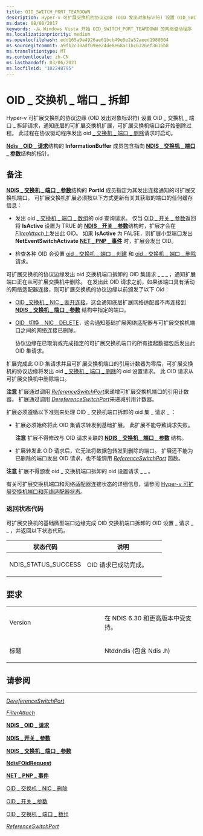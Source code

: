 ```yaml
---
title: OID_SWITCH_PORT_TEARDOWN
description: Hyper-v 可扩展交换机的协议边缘 (OID 发出对象标识符) 设置 OID_SWITCH_PORT_TEARDOWN 请求，以通知底层可扩展交换机扩展，可扩展交换机端口将开始删除过程。
ms.date: 08/08/2017
keywords: -从 Windows Vista 开始 OID_SWITCH_PORT_TEARDOWN 的网络驱动程序
ms.localizationpriority: medium
ms.openlocfilehash: edd165a9a4926ae61bcb49e0e2a52aeed1980804
ms.sourcegitcommit: a9fb2c30adf09ee24de8e68ac1bc6326ef3616b8
ms.translationtype: MT
ms.contentlocale: zh-CN
ms.lasthandoff: 03/06/2021
ms.locfileid: "102248795"
---
```

# <a name="oid_switch_port_teardown"></a>OID \_ 交换机 \_ 端口 \_ 拆卸


Hyper-v 可扩展交换机的协议边缘 (OID 发出对象标识符) 设置 OID \_ 交换机 \_ 端口 \_ 拆卸请求，通知底层的可扩展交换机扩展，可扩展交换机端口会开始删除过程。 此过程在协议驱动程序发出 oid [ \_ 交换机 \_ 端口 \_ 删除](oid-switch-port-delete.md)请求时启动。

[**Ndis \_ OID \_ 请求**](/windows-hardware/drivers/ddi/oidrequest/ns-oidrequest-ndis_oid_request)结构的 **InformationBuffer** 成员包含指向 [**NDIS \_ 交换机 \_ 端口 \_ 参数**](/windows-hardware/drivers/ddi/ntddndis/ns-ntddndis-_ndis_switch_port_parameters)结构的指针。

<a name="remarks"></a>备注
-------

[**NDIS \_ 交换机 \_ 端口 \_ 参数**](/windows-hardware/drivers/ddi/ntddndis/ns-ntddndis-_ndis_switch_port_parameters)结构的 **PortId** 成员指定为其发出连接通知的可扩展交换机端口。 可扩展交换机扩展必须按以下方式更新有关其获取的端口的任何缓存信息：

-   发出 oid [ \_ 交换机 \_ 端口 \_ 数组](oid-switch-port-array.md)的 oid 查询请求。 仅当 [OID \_ 开关 \_ 参数](oid-switch-parameters.md)返回将 **IsActive** 设置为 TRUE 的 [**NDIS \_ 开关 \_ 参数**](/windows-hardware/drivers/ddi/ntddndis/ns-ntddndis-_ndis_switch_parameters)结构时，扩展才会在 [*FilterAttach*](/windows-hardware/drivers/ddi/ndis/nc-ndis-filter_attach)上发出此 OID。 如果 **IsActive** 为 FALSE，则扩展小型端口发出 **NetEventSwitchActivate** [**NET \_ PNP \_ 事件**](/windows-hardware/drivers/ddi/ndis/ns-ndis-_net_pnp_event) 时，扩展会发出 OID。

-   检查各种 OID 会设置 [oid \_ 交换机 \_ 端口 \_ 创建](oid-switch-port-create.md) 和 [oid \_ 交换机 \_ 端口 \_ 删除](oid-switch-port-delete.md)请求。

可扩展交换机的协议边缘发出 oid 交换机端口拆卸的 OID 集请求 \_ \_ \_ ，通知扩展端口正在从可扩展交换机中删除。 在发出此 OID 请求之前，如果该端口具有活动的网络适配器连接，则可扩展交换机的协议边缘以前颁发了以下 Oid：

-   [OID \_交换机 \_ NIC \_ 断开连接](oid-switch-nic-disconnect.md)，这会通知底层扩展网络适配器不再连接到 [**NDIS \_ 交换机 \_ 端口 \_ 参数**](/windows-hardware/drivers/ddi/ntddndis/ns-ntddndis-_ndis_switch_port_parameters) 结构中指定的端口。

-   [OID \_切换 \_ NIC \_ DELETE](oid-switch-nic-delete.md)，这会通知基础扩展网络适配器与可扩展交换机端口之间的网络连接已删除。

    协议边缘在已取消或完成指定的可扩展交换机端口的所有挂起数据包后发出此 OID 集请求。

扩展完成此 OID 集请求并且可扩展交换机端口的引用计数器为零后，可扩展交换机的协议边缘将发出 oid [ \_ 交换机 \_ 端口 \_ 删除](oid-switch-port-delete.md)的 oid 设置请求。 此 OID 请求从可扩展交换机中删除端口。

**注意**  扩展通过调用 [*ReferenceSwitchPort*](/windows-hardware/drivers/ddi/ndis/nc-ndis-ndis_switch_reference_switch_port)来递增可扩展交换机端口的引用计数器。 扩展通过调用 [*DereferenceSwitchPort*](/windows-hardware/drivers/ddi/ndis/nc-ndis-ndis_switch_dereference_switch_port)来递减引用计数器。

 

扩展必须遵循以下准则来处理 OID \_ 交换机端口拆卸的 oid 集 \_ 请求 \_ ：

-   扩展必须始终将此 OID 集请求转发到基础扩展。 此扩展不能导致请求失败。

    **注意**  扩展不得修改与 OID 请求关联的 [**NDIS \_ 交换机 \_ 端口 \_ 参数**](/windows-hardware/drivers/ddi/ntddndis/ns-ntddndis-_ndis_switch_port_parameters) 结构。

     

-   扩展转发此 OID 请求后，它无法将数据包转发到删除的端口。 扩展还不能为已删除的端口发出 OID 请求，也不能调用 [*ReferenceSwitchPort*](/windows-hardware/drivers/ddi/ndis/nc-ndis-ndis_switch_reference_switch_port) 函数。

**注意**  扩展不得颁发 oid \_ 交换机端口拆卸的 oid 设置请求 \_ \_ 。

 

有关可扩展交换机端口和网络适配器连接状态的详细信息，请参阅 [Hyper-v 可扩展交换机端口和网络适配器状态](./hyper-v-extensible-switch-port-and-network-adapter-states.md)。

### <a name="return-status-codes"></a>返回状态代码

可扩展交换机的基础微型端口边缘完成 OID 交换机端口拆卸的 OID 设置 \_ 请求 \_ \_ ，并返回以下状态代码。

<table>
<colgroup>
<col width="50%" />
<col width="50%" />
</colgroup>
<thead>
<tr class="header">
<th>状态代码</th>
<th>说明</th>
</tr>
</thead>
<tbody>
<tr class="odd">
<td><p>NDIS_STATUS_SUCCESS</p></td>
<td><p>OID 请求已成功完成。</p></td>
</tr>
</tbody>
</table>

 

<a name="requirements"></a>要求
------------

<table>
<colgroup>
<col width="50%" />
<col width="50%" />
</colgroup>
<tbody>
<tr class="odd">
<td><p>Version</p></td>
<td><p>在 NDIS 6.30 和更高版本中受支持。</p></td>
</tr>
<tr class="even">
<td><p>标题</p></td>
<td>Ntddndis (包含 Ndis .h) </td>
</tr>
</tbody>
</table>

## <a name="see-also"></a>请参阅


****
[*DereferenceSwitchPort*](/windows-hardware/drivers/ddi/ndis/nc-ndis-ndis_switch_dereference_switch_port)

[*FilterAttach*](/windows-hardware/drivers/ddi/ndis/nc-ndis-filter_attach)

[**NDIS \_ OID \_ 请求**](/windows-hardware/drivers/ddi/oidrequest/ns-oidrequest-ndis_oid_request)

[**NDIS \_ 开关 \_ 参数**](/windows-hardware/drivers/ddi/ntddndis/ns-ntddndis-_ndis_switch_parameters)

[**NDIS \_ 交换机 \_ 端口 \_ 参数**](/windows-hardware/drivers/ddi/ntddndis/ns-ntddndis-_ndis_switch_port_parameters)

[**NdisFOidRequest**](/windows-hardware/drivers/ddi/ndis/nf-ndis-ndisfoidrequest)

[**NET \_ PNP \_ 事件**](/windows-hardware/drivers/ddi/ndis/ns-ndis-_net_pnp_event)

[OID \_ 交换机 \_ NIC \_ 删除](oid-switch-nic-delete.md)

[OID \_ 开关 \_ 参数](oid-switch-parameters.md)

[OID \_ 交换机 \_ 端口 \_ 数组](oid-switch-port-array.md)

[*ReferenceSwitchPort*](/windows-hardware/drivers/ddi/ndis/nc-ndis-ndis_switch_reference_switch_port)

 

